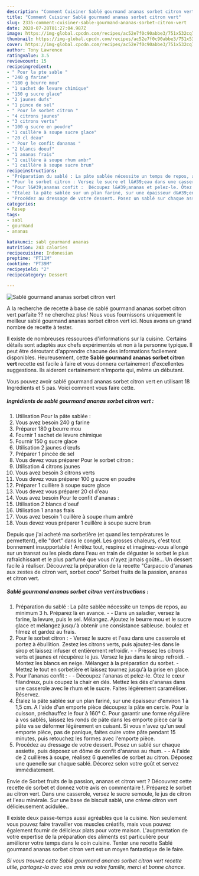 ```yaml
---
description: "Comment Cuisiner Sablé gourmand ananas sorbet citron vert"
title: "Comment Cuisiner Sablé gourmand ananas sorbet citron vert"
slug: 2335-comment-cuisiner-sable-gourmand-ananas-sorbet-citron-vert
date: 2020-07-28T01:27:04.987Z
image: https://img-global.cpcdn.com/recipes/ac52e7f0c90abbe3/751x532cq70/sable-gourmand-ananas-sorbet-citron-vert-photo-principale-de-la-recette.jpg
thumbnail: https://img-global.cpcdn.com/recipes/ac52e7f0c90abbe3/751x532cq70/sable-gourmand-ananas-sorbet-citron-vert-photo-principale-de-la-recette.jpg
cover: https://img-global.cpcdn.com/recipes/ac52e7f0c90abbe3/751x532cq70/sable-gourmand-ananas-sorbet-citron-vert-photo-principale-de-la-recette.jpg
author: Tony Lawrence
ratingvalue: 3.5
reviewcount: 15
recipeingredient:
- " Pour la pte sable "
- "240 g farine"
- "180 g beurre mou"
- "1 sachet de levure chimique"
- "150 g sucre glace"
- "2 jaunes dufs"
- "1 pince de sel"
- " Pour le sorbet citron "
- "4 citrons jaunes"
- "3 citrons verts"
- "100 g sucre en poudre"
- "1 cuillère à soupe sucre glace"
- "20 cl deau"
- " Pour le confit dananas "
- "2 blancs doeuf"
- "1 ananas frais"
- "1 cuillère à soupe rhum ambr"
- "1 cuillère à soupe sucre brun"
recipeinstructions:
- "Préparation du sablé : La pâte sablée nécessite un temps de repos, au minimum 3 h. Préparez là en avance.  Dans un saladier, versez la farine, la levure, puis le sel. Mélangez. Ajoutez le beurre mou et le sucre glace et mélangez jusqu&#39;à obtenir une consistance sableuse. boulez et filmez et gardez au frais."
- "Pour le sorbet citron : Versez le sucre et l&#39;eau dans une casserole et portez à ébullition. Zestez les citrons verts, puis ajoutez-les dans le sirop et laissez infuser et entièrement refroidir.  Pressez les citrons verts et jaunes et récupérez le jus. Versez le jus dans le sirop refroidi. Montez les blancs en neige. Mélangez à la préparation du sorbet. Mettez le tout en sorbetière et laissez tournez jusqu&#39;à la prise en glace."
- "Pour l&#39;ananas confit :  Découpez l&#39;ananas et pelez-le. Ôtez le cœur filandreux, puis coupez la chair en dés. Mettez les dés d&#39;ananas dans une casserole avec le rhum et le sucre. Faites légèrement caraméliser. Réservez."
- "Étalez la pâte sablée sur un plan fariné, sur une épaisseur d&#39;environ 1 à 1,5 cm. A l&#39;aide d&#39;un emporte pièce découpez la pâte en cercle. Pour la cuisson, préchauffez le four à 160° C. Pour garantir une forme régulière à vos sablés, laissez les ronds de pâte dans les emporte pièce car la pâte va se déformer légèrement en cuisant. Si vous n&#39;avez qu&#39;un seul emporte pièce, pas de panique, faites cuire votre pâte pendant 15 minutes, puis retouchez les formes avec l&#39;emporte pièce."
- "Procédez au dressage de votre dessert. Posez un sablé sur chaque assiette, puis déposez un dôme de confit d&#39;ananas au rhum.  A l&#39;aide de 2 cuillères à soupe, réalisez 6 quenelles de sorbet au citron. Déposez une quenelle sur chaque sablé. Décorez selon votre goût et servez immédiatement."
categories:
- Resep
tags:
- sabl
- gourmand
- ananas

katakunci: sabl gourmand ananas 
nutrition: 243 calories
recipecuisine: Indonesian
preptime: "PT11M"
cooktime: "PT39M"
recipeyield: "2"
recipecategory: Dessert

---
```



![Sablé gourmand ananas sorbet citron vert](https://img-global.cpcdn.com/recipes/ac52e7f0c90abbe3/751x532cq70/sable-gourmand-ananas-sorbet-citron-vert-photo-principale-de-la-recette.jpg)

A la recherche de recette à base de sablé gourmand ananas sorbet citron vert parfaite ?? ne cherchez plus! Nous vous fournissons uniquement le meilleur sablé gourmand ananas sorbet citron vert ici. Nous avons un grand nombre de recette à tester.

Il existe de nombreuses ressources d'informations sur la cuisine. Certains détails sont adaptés aux chefs expérimentés et non à la personne typique. Il peut être déroutant d'apprendre chacune des informations facilement disponibles. Heureusement, cette <strong> Sablé gourmand ananas sorbet citron vert </strong> recette est facile à faire et vous donnera certainement d'excellentes suggestions. Ils aideront certainement n'importe qui, même un débutant.

<!--inarticleads1-->

Vous pouvez avoir sablé gourmand ananas sorbet citron vert en utilisant 18 Ingrédients et 5 pas. Voici comment vous faire cette.

##### Ingrédients de sablé gourmand ananas sorbet citron vert :

1. Utilisation  Pour la pâte sablée :
1. Vous avez besoin 240 g farine
1. Préparer 180 g beurre mou
1. Fournir 1 sachet de levure chimique
1. Fournir 150 g sucre glace
1. Utilisation 2 jaunes d’œufs
1. Préparer 1 pincée de sel
1. Vous devez vous préparer  Pour le sorbet citron :
1. Utilisation 4 citrons jaunes
1. Vous avez besoin 3 citrons verts
1. Vous devez vous préparer 100 g sucre en poudre
1. Préparer 1 cuillère à soupe sucre glace
1. Vous devez vous préparer 20 cl d&#39;eau
1. Vous avez besoin  Pour le confit d&#39;ananas :
1. Utilisation 2 blancs d&#39;oeuf
1. Utilisation 1 ananas frais
1. Vous avez besoin 1 cuillère à soupe rhum ambré
1. Vous devez vous préparer 1 cuillère à soupe sucre brun


Depuis que j&#39;ai acheté ma sorbetière (et quand les températures le permettent), elle &#34;dort&#34; dans le congél. Les grosses chaleurs, c&#39;est tout bonnement insupportable ! Arrêtez tout, respirez et imaginez-vous allongé sur un transat ou les pieds dans l&#39;eau en train de déguster le sorbet le plus rafraîchissant et le plus parfumé que vous n&#39;ayez jamais goûté… Un dessert facile à réaliser. Découvrez la préparation de la recette &#34;Carpaccio d&#39;ananas aux zestes de citron vert, sorbet coco&#34; Sorbet fruits de la passion, ananas et citron vert. 

<!--inarticleads2-->

##### Sablé gourmand ananas sorbet citron vert instructions :

1. Préparation du sablé : La pâte sablée nécessite un temps de repos, au minimum 3 h. Préparez là en avance. -  - Dans un saladier, versez la farine, la levure, puis le sel. Mélangez. Ajoutez le beurre mou et le sucre glace et mélangez jusqu&#39;à obtenir une consistance sableuse. boulez et filmez et gardez au frais.
1. Pour le sorbet citron : - Versez le sucre et l&#39;eau dans une casserole et portez à ébullition. Zestez les citrons verts, puis ajoutez-les dans le sirop et laissez infuser et entièrement refroidir. -  - Pressez les citrons verts et jaunes et récupérez le jus. Versez le jus dans le sirop refroidi. - Montez les blancs en neige. Mélangez à la préparation du sorbet. - Mettez le tout en sorbetière et laissez tournez jusqu&#39;à la prise en glace.
1. Pour l&#39;ananas confit : -  - Découpez l&#39;ananas et pelez-le. Ôtez le cœur filandreux, puis coupez la chair en dés. Mettez les dés d&#39;ananas dans une casserole avec le rhum et le sucre. Faites légèrement caraméliser. Réservez.
1. Étalez la pâte sablée sur un plan fariné, sur une épaisseur d&#39;environ 1 à 1,5 cm. A l&#39;aide d&#39;un emporte pièce découpez la pâte en cercle. Pour la cuisson, préchauffez le four à 160° C. Pour garantir une forme régulière à vos sablés, laissez les ronds de pâte dans les emporte pièce car la pâte va se déformer légèrement en cuisant. Si vous n&#39;avez qu&#39;un seul emporte pièce, pas de panique, faites cuire votre pâte pendant 15 minutes, puis retouchez les formes avec l&#39;emporte pièce.
1. Procédez au dressage de votre dessert. Posez un sablé sur chaque assiette, puis déposez un dôme de confit d&#39;ananas au rhum. -  - A l&#39;aide de 2 cuillères à soupe, réalisez 6 quenelles de sorbet au citron. Déposez une quenelle sur chaque sablé. Décorez selon votre goût et servez immédiatement.


Envie de Sorbet fruits de la passion, ananas et citron vert ? Découvrez cette recette de sorbet et donnez votre avis en commentaire !. Préparez le sorbet au citron vert. Dans une casserole, versez le sucre semoule, le jus de citron et l&#39;eau minérale. Sur une base de biscuit sablé, une crème citron vert délicieusement acidulée.. 

<!--inarticleads1-->

<p>
Il existe deux passe-temps aussi agréables que la cuisine. Non seulement vous pouvez faire travailler vos muscles créatifs, mais vous pouvez également fournir de délicieux plats pour votre maison. L'augmentation de votre expertise de la préparation des aliments est particulière pour améliorer votre temps dans le coin cuisine. Tenter une recette Sablé gourmand ananas sorbet citron vert est un moyen fantastique de le faire.
</p>

<p>
<i>Si vous trouvez cette Sablé gourmand ananas sorbet citron vert recette utile, partagez-la avec vos amis ou votre famille, merci et bonne chance.</i>
</p>
